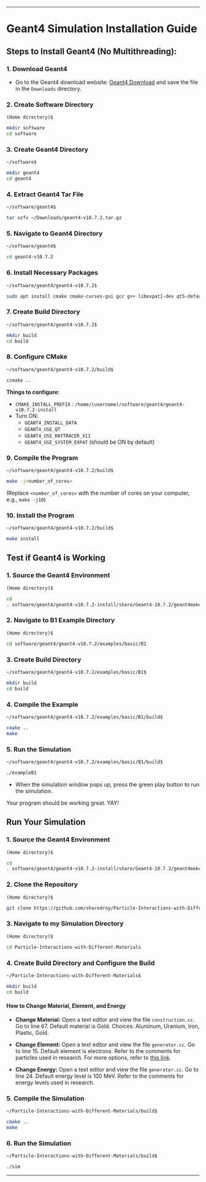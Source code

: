 
---

# Geant4 Simulation Installation Guide

## Steps to Install Geant4 (No Multithreading):

### 1. Download Geant4
- Go to the Geant4 download website: [Geant4 Download](https://gitlab.cern.ch/geant4/geant4/-/archive/v10.7.2/geant4-v10.7.2.tar.gz) and save the file in the `Downloads` directory.

### 2. Create Software Directory
`(Home directory)$`
```bash
mkdir software
cd software
```

### 3. Create Geant4 Directory
`~/software$`
```bash
mkdir geant4
cd geant4
```

### 4. Extract Geant4 Tar File
`~/software/geant4$`
```bash
tar xzfv ~/Downloads/geant4-v10.7.2.tar.gz
```

### 5. Navigate to Geant4 Directory
`~/software/geant4$`
```bash
cd geant4-v10.7.2
```

### 6. Install Necessary Packages
`~/software/geant4/geant4-v10.7.2$`
```bash
sudo apt install cmake cmake-curses-gui gcc g++ libexpat1-dev qt5-default libxmu-dev libmotif-dev
```

### 7. Create Build Directory
`~/software/geant4/geant4-v10.7.2$`
```bash
mkdir build
cd build
```

### 8. Configure CMake
`~/software/geant4/geant4-v10.7.2/build$`
```bash
ccmake ..
```
**Things to configure:**
- `CMAKE_INSTALL_PREFIX` : `/home/(username)/software/geant4/geant4-v10.7.2-install`
- Turn ON:
  - `GEANT4_INSTALL_DATA`
  - `GEANT4_USE_QT`
  - `GEANT4_USE_RAYTRACER_X11`
  - `GEANT4_USE_SYSTEM_EXPAT` (should be ON by default)

### 9. Compile the Program
`~/software/geant4/geant4-v10.7.2/build$`
```bash
make -j<number_of_cores>
```
(Replace `<number_of_cores>` with the number of cores on your computer, e.g., `make -j10`)

### 10. Install the Program
`~/software/geant4/geant4-v10.7.2/build$`
```bash
make install
```

## Test if Geant4 is Working

### 1. Source the Geant4 Environment
`(Home directory)$`
```bash
cd
. software/geant4/geant4-v10.7.2-install/share/Geant4-10.7.2/geant4make/geant4make.sh 
```

### 2. Navigate to B1 Example Directory
`(Home directory)$`
```bash
cd software/geant4/geant4-v10.7.2/examples/basic/B1
```

### 3. Create Build Directory
`~/software/geant4/geant4-v10.7.2/examples/basic/B1$`
```bash
mkdir build
cd build
```

### 4. Compile the Example
`~/software/geant4/geant4-v10.7.2/examples/basic/B1/build$`
```bash
cmake ..
make
```

### 5. Run the Simulation
`~/software/geant4/geant4-v10.7.2/examples/basic/B1/build$`
```bash
./exampleB1
```
- When the simulation window pops up, press the green play button to run the simulation.

Your program should be working great. YAY!

## Run Your Simulation

### 1. Source the Geant4 Environment
`(Home directory)$`
```bash
cd
. software/geant4/geant4-v10.7.2-install/share/Geant4-10.7.2/geant4make/geant4make.sh 
```

### 2. Clone the Repository
`(Home directory)$`
```bash
git clone https://github.com/sharodroy/Particle-Interactions-with-Different-Materials.git
```

### 3. Navigate to my Simulation Directory
`(Home directory)$`
```bash
cd Particle-Interactions-with-Different-Materials
```

### 4. Create Build Directory and Configure the Build
`~/Particle-Interactions-with-Different-Materials$`
```bash
mkdir build
cd build
```

#### How to Change Material, Element, and Energy

- **Change Material:**
  Open a text editor and view the file `construction.cc`. 
  Go to line 67. Default material is Gold.
  Choices: Aluminum, Uranium, Iron, Plastic, Gold.

- **Change Element:**
  Open a text editor and view the file `generator.cc`. 
  Go to line 15. Default element is electrons.
  Refer to the comments for particles used in research.
  For more options, refer to [this link](https://www.hep.ph.ic.ac.uk/~yoshiu/COMET/comet_g4HTMLdoc/_gun_.html#:~:text=Parameters-,particleName,-type%20s).

- **Change Energy:**
  Open a text editor and view the file `generator.cc`. 
  Go to line 24. Default energy level is 100 MeV.
  Refer to the comments for energy levels used in research.

### 5. Compile the Simulation
`~/Particle-Interactions-with-Different-Materials/build$`
```bash
cmake ..
make
```

### 6. Run the Simulation
`~/Particle-Interactions-with-Different-Materials/build$`
```bash
./sim
```

---